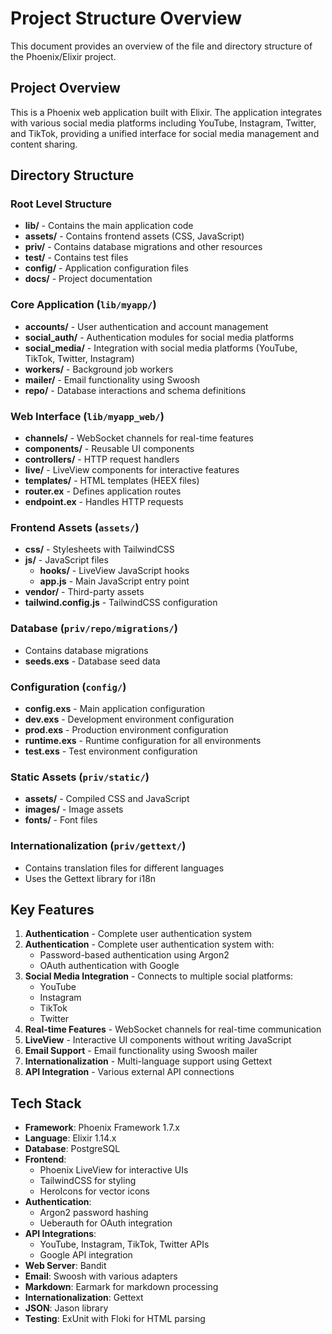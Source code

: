 # Project Structure Overview

This document provides an overview of the file and directory structure of the Phoenix/Elixir project.

## Project Overview

This is a Phoenix web application built with Elixir. The application integrates with various social media platforms including YouTube, Instagram, Twitter, and TikTok, providing a unified interface for social media management and content sharing.

## Directory Structure

### Root Level Structure

- **lib/** - Contains the main application code
- **assets/** - Contains frontend assets (CSS, JavaScript)
- **priv/** - Contains database migrations and other resources
- **test/** - Contains test files
- **config/** - Application configuration files
- **docs/** - Project documentation

### Core Application (`lib/myapp/`)

- **accounts/** - User authentication and account management
- **social_auth/** - Authentication modules for social media platforms
- **social_media/** - Integration with social media platforms (YouTube, TikTok, Twitter, Instagram)
- **workers/** - Background job workers
- **mailer/** - Email functionality using Swoosh
- **repo/** - Database interactions and schema definitions

### Web Interface (`lib/myapp_web/`)

- **channels/** - WebSocket channels for real-time features
- **components/** - Reusable UI components
- **controllers/** - HTTP request handlers
- **live/** - LiveView components for interactive features
- **templates/** - HTML templates (HEEX files)
- **router.ex** - Defines application routes
- **endpoint.ex** - Handles HTTP requests

### Frontend Assets (`assets/`)

- **css/** - Stylesheets with TailwindCSS
- **js/** - JavaScript files
  - **hooks/** - LiveView JavaScript hooks
  - **app.js** - Main JavaScript entry point
- **vendor/** - Third-party assets
- **tailwind.config.js** - TailwindCSS configuration

### Database (`priv/repo/migrations/`)

- Contains database migrations
- **seeds.exs** - Database seed data

### Configuration (`config/`)

- **config.exs** - Main application configuration
- **dev.exs** - Development environment configuration
- **prod.exs** - Production environment configuration 
- **runtime.exs** - Runtime configuration for all environments
- **test.exs** - Test environment configuration

### Static Assets (`priv/static/`)

- **assets/** - Compiled CSS and JavaScript
- **images/** - Image assets
- **fonts/** - Font files

### Internationalization (`priv/gettext/`)

- Contains translation files for different languages
- Uses the Gettext library for i18n

## Key Features

1. **Authentication** - Complete user authentication system
1. **Authentication** - Complete user authentication system with:
   - Password-based authentication using Argon2
   - OAuth authentication with Google
2. **Social Media Integration** - Connects to multiple social platforms:
   - YouTube
   - Instagram
   - TikTok
   - Twitter
3. **Real-time Features** - WebSocket channels for real-time communication
4. **LiveView** - Interactive UI components without writing JavaScript
5. **Email Support** - Email functionality using Swoosh mailer
6. **Internationalization** - Multi-language support using Gettext
7. **API Integration** - Various external API connections
## Tech Stack

- **Framework**: Phoenix Framework 1.7.x
- **Language**: Elixir 1.14.x
- **Database**: PostgreSQL
- **Frontend**: 
  - Phoenix LiveView for interactive UIs
  - TailwindCSS for styling
  - HeroIcons for vector icons
- **Authentication**: 
  - Argon2 password hashing
  - Ueberauth for OAuth integration
- **API Integrations**: 
  - YouTube, Instagram, TikTok, Twitter APIs
  - Google API integration
- **Web Server**: Bandit
- **Email**: Swoosh with various adapters
- **Markdown**: Earmark for markdown processing
- **Internationalization**: Gettext
- **JSON**: Jason library
- **Testing**: ExUnit with Floki for HTML parsing

